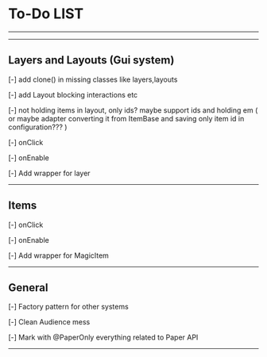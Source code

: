 # To-Do LIST   

---
---

## Layers and Layouts (Gui system)

[-] add clone() in missing classes like layers,layouts

[-] add Layout blocking interactions etc

[-] not holding items in layout, only ids? maybe support ids and holding em ( or maybe adapter converting it from
ItemBase and saving only item id in configuration??? )

[-] onClick

[-] onEnable

[-] Add wrapper for layer

---
## Items

[-] onClick

[-] onEnable

[-] Add wrapper for MagicItem

---

## General

[-] Factory pattern for other systems

[-] Clean Audience mess

[-] Mark with @PaperOnly everything related to Paper API


---